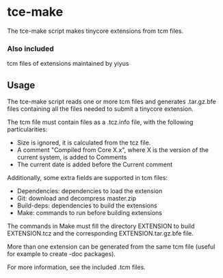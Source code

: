 # tce-make
The tce-make script makes tinycore extensions from tcm files.

### Also included
tcm files of extensions maintained by yiyus

## Usage
The tce-make script reads one or more tcm files and generates .tar.gz.bfe
files containing all the files needed to submit a tinycore extension.

The tcm file must contain files as a .tcz.info file, with the following
particularities:

- Size is ignored, it is calculated from the tcz file.
- A comment "Compiled from Core X.x", where X is the version of the
  current system, is added to Comments
- The current date is added before the Current comment

Additionally, some extra fields are supported in tcm files:

- Dependencies: dependencies to load the extension
- Git: download and decompress master.zip
- Build-deps: dependencies to build the extensions
- Make: commands to run before building extensions

The commands in Make must fill the directory EXTENSION to build
EXTENSION.tcz and the corresponding EXTENSION.tar.gz.bfe file.

More than one extension can be generated from the same tcm file (useful
for example to create -doc packages).

For more information, see the included .tcm files.
